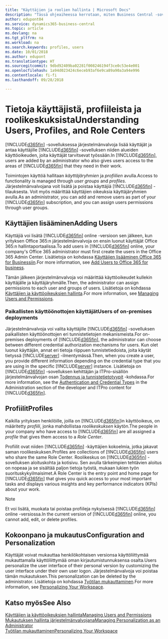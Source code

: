 ```yaml
---
title: "Käyttäjien ja roolien hallinta | Microsoft Docs"
description: "Tässä ohjeaiheessa kerrotaan, miten Business Central -sovelluksen käyttäjiä ja roolikeskuksia hallitaan."
author: edupont04
ms.service: dynamics365-business-central
ms.topic: article
ms.devlang: na
ms.tgt_pltfrm: na
ms.workload: na
ms.search.keywords: profiles, users
ms.date: 10/01/2018
ms.author: edupont
ms.translationtype: HT
ms.sourcegitcommit: 9dbd92409ba02281f008246194f3ce0c53e4e001
ms.openlocfilehash: 1a94d023424c6eceb93af6e9ca89a90a3a94e996
ms.contentlocale: fi-fi
ms.lasthandoff: 09/28/2018

---
```

# <a name="understanding-users-profiles-and-role-centers"></a><span data-ttu-id="b048a-103">Tietoja käyttäjistä, profiileista ja roolikeskuksista</span><span class="sxs-lookup"><span data-stu-id="b048a-103">Understanding Users, Profiles, and Role Centers</span></span>

<span data-ttu-id="b048a-104">[!INCLUDE[d365fin](includes/d365fin_md.md)] -sovelluksessa järjestelmänvalvoja lisää käyttäjät ja antaa käyttäjille [!INCLUDE[d365fin](includes/d365fin_md.md)] -sovelluksen niiden alueiden käyttöoikeuden, joita käyttäjät tarvitsevat työssään.</span><span class="sxs-lookup"><span data-stu-id="b048a-104">In [!INCLUDE[d365fin](includes/d365fin_md.md)], users are added by an administrator who also gives users access to the areas of [!INCLUDE[d365fin](includes/d365fin_md.md)] that they need in their work.</span></span>  

<span data-ttu-id="b048a-105">Toimintojen käyttöä hallitaan *käyttäjäryhmien* ja *profiilien* avulla.</span><span class="sxs-lookup"><span data-stu-id="b048a-105">Access to functionality is managed through *user groups* and *profiles*.</span></span> <span data-ttu-id="b048a-106">Järjestelmänvalvojana voit lisätä ja poistaa käyttäjiä [!INCLUDE[d365fin](includes/d365fin_md.md)] -tilauksesta. Voit myös määrittää käyttäjien oikeuksia käyttäjäryhmien avulla.</span><span class="sxs-lookup"><span data-stu-id="b048a-106">As an administrator, you can add and remove users as part of your [!INCLUDE[d365fin](includes/d365fin_md.md)] subscription, and you can assign users permissions through user groups.</span></span>  

## <a name="adding-users"></a><span data-ttu-id="b048a-107">Käyttäjien lisääminen</span><span class="sxs-lookup"><span data-stu-id="b048a-107">Adding Users</span></span>

<span data-ttu-id="b048a-108">Käyttäjiä voi lisätä [!INCLUDE[d365fin](includes/d365fin_md.md)] online -versioon sen jälkeen, kun yrityksen Office 365:n järjestelmänvalvoja on ensin luonut käyttäjät Office 365:n hallintaportaalissa.</span><span class="sxs-lookup"><span data-stu-id="b048a-108">To add users in [!INCLUDE[d365fin](includes/d365fin_md.md)] online, your company's Office 365 administrator must first create the users in the Office 365 Admin Center.</span></span> <span data-ttu-id="b048a-109">Lisätietoja on kohdassa [Käyttäjien lisääminen Office 365 for Businessiin](https://aka.ms/CreateOffice365Users).</span><span class="sxs-lookup"><span data-stu-id="b048a-109">For more information, see [Add Users to Office 365 for business](https://aka.ms/CreateOffice365Users).</span></span>

<span data-ttu-id="b048a-110">Tämän jälkeen järjestelmänvalvoja voi määrittää käyttöoikeudet kullekin käyttäjälle ja käyttäjäryhmälle.</span><span class="sxs-lookup"><span data-stu-id="b048a-110">Then, the administrator can assign permissions to each user and groups of users.</span></span> <span data-ttu-id="b048a-111">Lisätietoja on kohdassa [Käyttäjien ja käyttöoikeuksien hallinta](ui-how-users-permissions.md).</span><span class="sxs-lookup"><span data-stu-id="b048a-111">For more information, see [Managing Users and Permissions](ui-how-users-permissions.md).</span></span>  

### <a name="users-of-on-premises-deployments"></a><span data-ttu-id="b048a-112">Paikallisten käyttöönottojen käyttäjät</span><span class="sxs-lookup"><span data-stu-id="b048a-112">Users of on-premises deployments</span></span>

<span data-ttu-id="b048a-113">Järjestelmänvalvoja voi valita käyttäjille [!INCLUDE[d365fin](includes/d365fin_md.md)] -sovelluksen paikallisten käyttöönottojen eri tunnistetietojen mekanismeista.</span><span class="sxs-lookup"><span data-stu-id="b048a-113">For on-premises deployments of [!INCLUDE[d365fin](includes/d365fin_md.md)], the administrator can choose between different credential authorization mechanisms for users.</span></span> <span data-ttu-id="b048a-114">Kun olet luonut käyttäjän, annat eri tietoja riippuen tunnistetiedoista, joita käytät tietyssä [!INCLUDE[server](includes/server.md)] -ilmentymässä.</span><span class="sxs-lookup"><span data-stu-id="b048a-114">Then, when you create a user, you provide different information depending on the credential type that you are using in the specific [!INCLUDE[server](includes/server.md)] instance.</span></span> <span data-ttu-id="b048a-115">Lisätietoja on [!INCLUDE[d365fin](includes/d365fin_md.md)] -sovelluksen kehittäjän ja ITPro-sisällön järjestelmänvalvojan osan [Todennus ja tunnistetietotyypit](/dynamics365/business-central/dev-itpro/administration/users-credential-types) -kohdassa.</span><span class="sxs-lookup"><span data-stu-id="b048a-115">For more information, see the [Authentication and Credential Types](/dynamics365/business-central/dev-itpro/administration/users-credential-types) in the Administration section of the developer and ITPro content for [!INCLUDE[d365fin](includes/d365fin_md.md)].</span></span>  

## <a name="profiles"></a><span data-ttu-id="b048a-116">Profiilit</span><span class="sxs-lookup"><span data-stu-id="b048a-116">Profiles</span></span>

<span data-ttu-id="b048a-117">Kaikilla yrityksen henkilöille, joilla on [!INCLUDE[d365fin](includes/d365fin_md.md)]in käyttöoikeus, on määritetty *profiili*, jonka mahdollistaa *roolikeskuksen* käytön.</span><span class="sxs-lookup"><span data-stu-id="b048a-117">The people in your company who have access to [!INCLUDE[d365fin](includes/d365fin_md.md)] are all assigned a *profile* that gives them access to a *Role Center*.</span></span>

<span data-ttu-id="b048a-118">Profiilit ovat niiden [!INCLUDE[d365fin](includes/d365fin_md.md)] -käyttäjien kokoelmia, jotka jakavat saman roolikeskuksen.</span><span class="sxs-lookup"><span data-stu-id="b048a-118">Profiles are collections of [!INCLUDE[d365fin](includes/d365fin_md.md)] users who share the same Role Center.</span></span> <span data-ttu-id="b048a-119">Roolikeskus on [!INCLUDE[d365fin](includes/d365fin_md.md)] -sovelluksen aloituskohta ja kotisivu. Sen avulla tärkeimpien tehtävien aloitus on nopeaa ja se sisältää paljon tietoja työstä, mukaan lukien työn suorituskykyilmaisimet.</span><span class="sxs-lookup"><span data-stu-id="b048a-119">A Role Center is the entry point and home page for [!INCLUDE[d365fin](includes/d365fin_md.md)] that gives you quick access to your most important tasks and displays various insights and key performance indicators (KPIs) about your work.</span></span>  

> [!NOTE]  
>  <span data-ttu-id="b048a-120">Et voi lisätä, muokata tai poistaa profiileja nykyisessä [!INCLUDE[d365fin](includes/d365fin_md.md)] online -versiossa.</span><span class="sxs-lookup"><span data-stu-id="b048a-120">In the current version of [!INCLUDE[d365fin](includes/d365fin_md.md)] online, you cannot add, edit, or delete profiles.</span></span>  

## <a name="configuration-and-personalization"></a><span data-ttu-id="b048a-121">Kokoonpano ja mukautus</span><span class="sxs-lookup"><span data-stu-id="b048a-121">Configuration and Personalization</span></span>
<!--The concept of UI customization in [!INCLUDE[d365fin](includes/d365fin_md.md)] is divided in two:  

-   Configuration, performed by the administrator  

-   Personalization, performed by users  

The administrator configures the user interface for multiple users by customizing the user interface for a profile that the users are assigned to.  -->
<span data-ttu-id="b048a-122">Käyttäjät voivat mukauttaa henkilökohtaisen versionsa käyttöliittymää mukauttamalla käyttöliittymää oman kirjautumistunnuksensa osalta.</span><span class="sxs-lookup"><span data-stu-id="b048a-122">Users personalize the user interface of their personal version by customizing the user interface under their own user logon.</span></span> <span data-ttu-id="b048a-123">Järjestelmänvalvoja voi poistaa tämän mukautuksen.</span><span class="sxs-lookup"><span data-stu-id="b048a-123">This personalization can be deleted by the administrator.</span></span> <span data-ttu-id="b048a-124">Lisätietoja on kohdassa [Työtilan mukauttaminen](ui-personalization-user.md).</span><span class="sxs-lookup"><span data-stu-id="b048a-124">For more information, see [Personalizing Your Workspace](ui-personalization-user.md).</span></span>  

## <a name="see-also"></a><span data-ttu-id="b048a-125">Katso myös</span><span class="sxs-lookup"><span data-stu-id="b048a-125">See Also</span></span>  
[<span data-ttu-id="b048a-126">Käyttäjien ja käyttöoikeuksien hallinta</span><span class="sxs-lookup"><span data-stu-id="b048a-126">Managing Users and Permissions</span></span>](ui-how-users-permissions.md)  
[<span data-ttu-id="b048a-127">Mukautuksen hallinta järjestelmänvalvojana</span><span class="sxs-lookup"><span data-stu-id="b048a-127">Managing Personalization as an Administrator</span></span>](ui-personalization-manage.md)  
[<span data-ttu-id="b048a-128">Työtilan mukauttaminen</span><span class="sxs-lookup"><span data-stu-id="b048a-128">Personalizing Your Workspace</span></span>](ui-personalization-user.md)  

